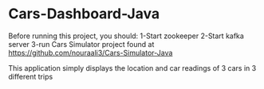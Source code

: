 # Cars-Dashboard-Java

Before running this project, you should:
1-Start zookeeper
2-Start kafka server
3-run Cars Simulator project found at https://github.com/nouraali3/Cars-Simulator-Java

This application simply displays the location and car readings of 3 cars in 3 different trips
